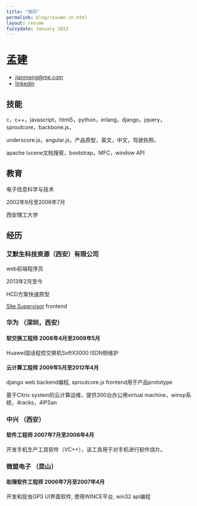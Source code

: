 ```yaml
---
title: "简历"
permalink: blog/resume-cn.html
layout: resume
fuzzydate: January 2013
---
```


# 孟建

* <jianmeng@me.com>
* [linkedin](http://www.linkedin.com/pub/jian-meng/41/927/449)

## 技能
c，c++，javascript，html5，python，erlang，django，jquery，sproutcore，backbone.js，

underscore.js，angular.js，产品原型，英文，中文，驾驶执照，

apache lucene文档搜索，bootstrap，MFC，window API

## 教育
电子信息科学与技术

2002年9月至2006年7月

西安理工大学


## 经历

### 艾默生科技资源（西安）有限公司

web前端程序员 

2013年2月至今

HCD方案快速原型

 [Site Supervisor](http://www.emersonclimate.com/en-us/Brands/Emerson/Emerson-Retail-Solutions/C-Stores/Introducing-ecoSYS/Pages/introducing-ecosys.aspx) frontend


### 华为  （深圳，西安）

#### 软交换工程师 2008年4月至2009年5月
Huawei固话程控交换机SoftX3000 ISDN侧维护

#### 云计算工程师 2009年5月至2012年4月
django web backend编程, sproutcore.js frontend用于产品prototype

基于Citrix system的云计算运维，提供300台办公用virtual
machine，winxp系统，4racks，4IPSan 

### 中兴 （西安）

#### 软件工程师 2007年7月至2008年4月
开发手机生产工具软件（VC++），该工具用于对手机进行软件烧片。


### 微盟电子 （昆山）

#### 助理软件工程师 2006年7月至2007年4月
开发和捉虫GPS UI界面软件, 使用WINCE平台, win32 api编程
